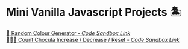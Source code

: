 # Mini Vanilla Javascript Projects 🏝

[🎨 Random Colour Generator - *Code Sandbox Link*](https://codesandbox.io/s/vanilla-js-random-colour-generator-djkjx4)  
[🧛🏿‍♂️ Count Chocula Increase / Decrease / Reset - *Code Sandbox Link*](https://codesandbox.io/s/increase-decrease-and-reset-number-ui-vg4uvd)
